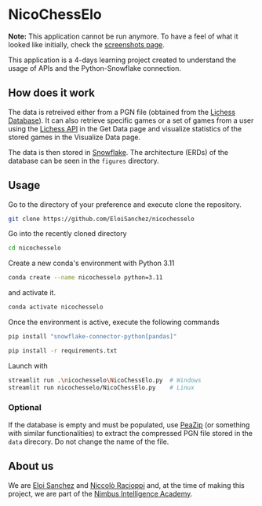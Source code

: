 # NicoChessElo

**Note:** This application cannot be run anymore. To have a feel of what it looked like initially, check the [screenshots page](https://github.com/EloiSanchez/nicochesselo/tree/main/screenshots).

This application is a 4-days learning project created to understand the usage of APIs and the Python-Snowflake connection.

## How does it work

The data is retreived either from a PGN file (obtained from the [Lichess Database](https://database.lichess.org/)). It can also retrieve specific games or a set of games from a user using the [Lichess API](https://lichess.org/api) in the Get Data page and visualize statistics of the stored games in the Visualize Data page.

The data is then stored in [Snowflake](https://www.snowflake.com/en/). The architecture (ERDs) of the database can be seen in the `figures` directory.

## Usage

Go to the directory of your preference and execute clone the repository.

```bash
git clone https://github.com/EloiSanchez/nicochesselo
```

Go into the recently cloned directory

```bash
cd nicochesselo
```

Create a new conda's environment with Python 3.11

```bash
conda create --name nicochesselo python=3.11
```

and activate it.

```bash
conda activate nicochesselo
```

Once the environment is active, execute the following commands

```bash
pip install "snowflake-connector-python[pandas]"
```

```bash
pip install -r requirements.txt
```

Launch with

```bash
streamlit run .\nicochesselo\NicoChessElo.py  # Windows
streamlit run nicochesselo/NicoChessElo.py    # Linux
```

### Optional

If the database is empty and must be populated, use [PeaZip](https://peazip.github.io/) (or something with similar functionalities) to extract the compressed PGN file stored in the `data` direcory. Do not change the name of the file.

## About us

We are [Eloi Sanchez](https://github.com/EloiSanchez) and [Niccolò Racioppi](https://github.com/LoSputnik) and, at the time of making this project, we are part of the [Nimbus Intelligence Academy](https://nimbusintelligence.com/).
